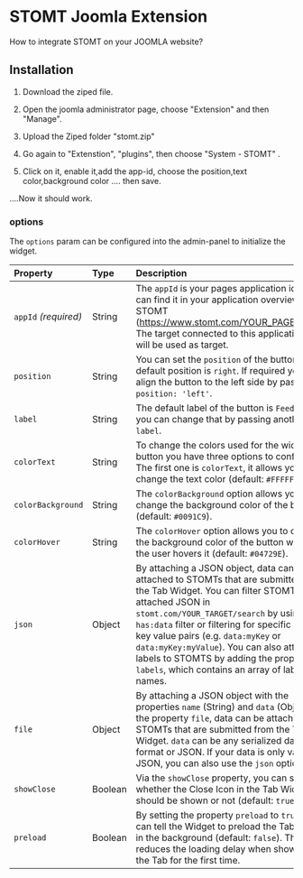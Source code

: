 # STOMT Joomla Extension

How to integrate STOMT on your JOOMLA website?

## Installation

1. Download the ziped file.


3. Open the joomla administrator page, choose "Extension" and then "Manage".

4. Upload the Ziped folder "stomt.zip" 

5. Go again to "Extenstion", "plugins", then choose "System - STOMT" .

6. Click on it, enable it,add the app-id, choose the position,text color,background color .... then save.

....Now it should work.

### options
The `options` param can be configured into the admin-panel to initialize the widget.

| Property | Type | Description |
| :--- | :--- | :--- |
| `appId` _(required)_ | String | The `appId` is your pages application id. You can find it in your application overview in STOMT (https://www.stomt.com/YOUR_PAGE/apps). The target connected to this application id will be used as target. |
| `position` | String | You can set the `position` of the button, the default position is `right`. If required you can align the button to the left side by passing `position: 'left'`. |
| `label` | String | The default label of the button is `Feedback`, you can change that by passing another `label`. |
| `colorText` | String | To change the colors used for the widget button you have three options to configure. The first one is `colorText`, it allows you to change the text color (default: `#FFFFFF`). |
| `colorBackground` | String | The `colorBackground` option allows you to change the background color of the button (default: `#0091C9`). |
| `colorHover` | String | The `colorHover` option allows you to change the background color of the button when the user hovers it (default: `#04729E`). |
| `json` | Object | By attaching a JSON object, data can be attached to STOMTs that are submitted from the Tab Widget. You can filter STOMTS with attached JSON in `stomt.com/YOUR_TARGET/search` by using the `has:data` filter or filtering for specific keys or key value pairs (e.g. `data:myKey` or `data:myKey:myValue`). You can also attach labels to STOMTS by adding the property `labels`, which contains an array of label names. |
| `file` | Object | By attaching a JSON object with the properties `name` (String) and `data` (Object) to the property `file`, data can be attached to STOMTs that are submitted from the Tab Widget. `data` can be any serialized data format or JSON. If your data is only valid JSON, you can also use the `json` option. |
| `showClose` | Boolean | Via the `showClose` property, you can specify whether the Close Icon in the Tab Widget should be shown or not (default: `true`). |
| `preload` | Boolean | By setting the property `preload` to `true`, you can tell the Widget to preload the Tab iframe in the background (default: `false`). This reduces the loading delay when showing the Tab for the first time. |
